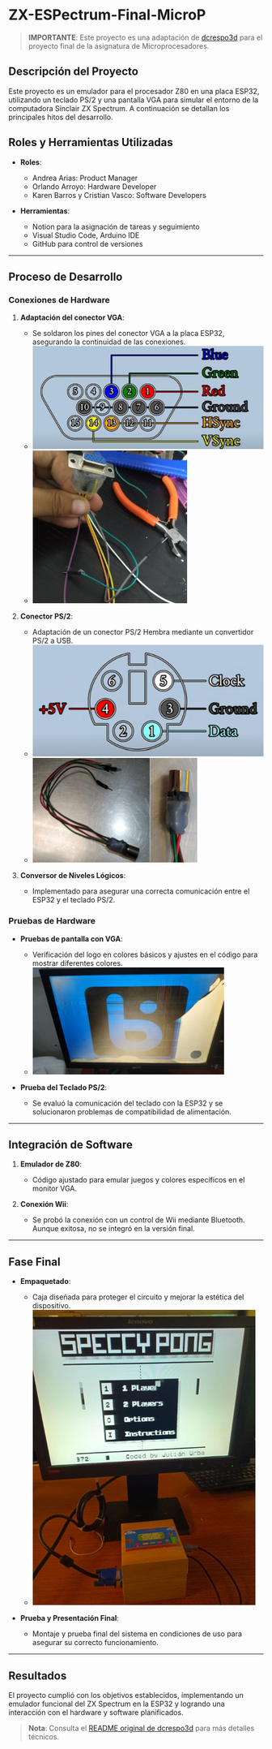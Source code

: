 # ZX-ESPectrum-Final-MicroP

> **IMPORTANTE**: Este proyecto es una adaptación de [dcrespo3d](https://github.com/dcrespo3d/ZX-ESPectrum-Wiimote) para el proyecto final de la asignatura de Microprocesadores.

## Descripción del Proyecto
Este proyecto es un emulador para el procesador Z80 en una placa ESP32, utilizando un teclado PS/2 y una pantalla VGA para simular el entorno de la computadora Sinclair ZX Spectrum. A continuación se detallan los principales hitos del desarrollo.

## Roles y Herramientas Utilizadas
- **Roles**:
  - Andrea Arias: Product Manager
  - Orlando Arroyo: Hardware Developer
  - Karen Barros y Cristian Vasco: Software Developers

- **Herramientas**:
  - Notion para la asignación de tareas y seguimiento
  - Visual Studio Code, Arduino IDE
  - GitHub para control de versiones

---

## Proceso de Desarrollo

### Conexiones de Hardware
1. **Adaptación del conector VGA**:
   - Se soldaron los pines del conector VGA a la placa ESP32, asegurando la continuidad de las conexiones.
   - ![Diagrama de conexiones VGA](docs\img\pinesvga.png)
   - ![Adaptación VGA](docs\img\vgaapadtado.png)

2. **Conector PS/2**:
   - Adaptación de un conector PS/2 Hembra mediante un convertidor PS/2 a USB.
   - ![Diagrama de conexiones PS/2](docs\img\ps2pines.png)
   - ![Adaptación PS/2](docs\img\ps2adaptado.png)

3. **Conversor de Niveles Lógicos**:
   - Implementado para asegurar una correcta comunicación entre el ESP32 y el teclado PS/2.
   
### Pruebas de Hardware
- **Pruebas de pantalla con VGA**:
  - Verificación del logo en colores básicos y ajustes en el código para mostrar diferentes colores.
  - ![Pruebas de Pantalla](docs\img\pruebacolores.png)

- **Prueba del Teclado PS/2**:
  - Se evaluó la comunicación del teclado con la ESP32 y se solucionaron problemas de compatibilidad de alimentación.

---

## Integración de Software
1. **Emulador de Z80**:
   - Código ajustado para emular juegos y colores específicos en el monitor VGA.
   

2. **Conexión Wii**:
   - Se probó la conexión con un control de Wii mediante Bluetooth. Aunque exitosa, no se integró en la versión final.

---

## Fase Final
- **Empaquetado**:
  - Caja diseñada para proteger el circuito y mejorar la estética del dispositivo.
  - ![Empaquetado](docs\img\empaquetado.png)

- **Prueba y Presentación Final**:
  - Montaje y prueba final del sistema en condiciones de uso para asegurar su correcto funcionamiento.

---

## Resultados
El proyecto cumplió con los objetivos establecidos, implementando un emulador funcional del ZX Spectrum en la ESP32 y logrando una interacción con el hardware y software planificados.

> **Nota**: Consulta el [README original de dcrespo3d](https://github.com/dcrespo3d/ZX-ESPectrum-Wiimote) para más detalles técnicos.
